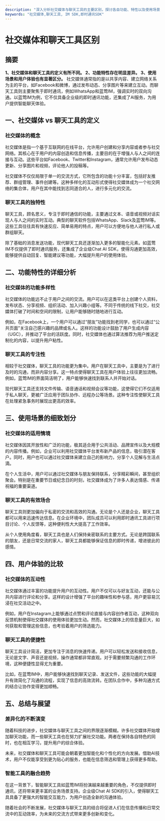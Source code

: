 ```yaml
---
description: "深入分析社交媒体与聊天工具的主要区别，探讨各自功能、特性以及使用场景。"
keywords: "社交媒体,聊天工具, IM SDK,即时通讯SDK"
---
```

# 社交媒体和聊天工具区别 

## 摘要

**1、社交媒体和聊天工具的定义有所不同。 2、功能特性存在明显差异。 3、使用场景和用户体验也有显著区分。** 社交媒体通常指的是以共享内容、建立网络关系为主的平台，如Facebook和微博，通过发布动态、分享图片等来建立互动。而聊天工具则主要聚焦于即时通讯，例如WhatsApp和蓝莺IM，强调实时的双向沟通。以蓝莺IM为例，它不仅具备企业级的即时通讯功能，还集成了AI服务，为用户提供智能聊天体验。

## 一、社交媒体 vs 聊天工具的定义

### 社交媒体的概念

社交媒体是指一个基于互联网的在线平台，允许用户创建和分享内容或者参与社交网络。其核心在于用户的内容创造和信息传播，主要目的在于增强人与人之间的连接与互动。这些平台如Facebook、Twitter和Instagram，通常允许用户发布动态更新、分享图片和视频，评论他人的投稿等。

社交媒体不仅仅局限于单一的交流方式，它所包含的功能十分丰富，包括好友推荐、群组管理、事件创建等。这种多样化的互动形式使得社交媒体成为一个社交网络的集合体，用户在其中能找到志同道合的人，进行多元化的交流。

### 聊天工具的独特性

聊天工具，顾名思义，专注于即时通信的功能，主要通过文本、语音或视频对话实现人与人之间的实时互动。典型的聊天软件包括WhatsApp、Slack及蓝莺IM等。这些工具往往具有快速反应、简单易用的特点，用户可以方便地与他人进行私人或群组聊天。

除了基础的消息发送功能，现代聊天工具还逐渐加入更多的智能化元素。如蓝莺IM不仅提供了即时通讯服务，还集成了企业级Chat AI SDK，使得沟通更加高效，能够提供自动回复、智能建议等功能，大幅提升用户的使用体验。

## 二、功能特性的详细分析

### 社交媒体的功能多样性

社交媒体的功能远不止于用户之间的交流。用户可以在这类平台上创建个人资料，发布状态、分享视频、组织活动、加入兴趣小组等。不同于传统的线下社交，社交媒体打破了时间和空间的限制，让用户能够随时随地进行互动。

例如，在Facebook上，一个用户可以通过“朋友”功能找到老同学，也可以通过“公共页面”关注自己感兴趣的品牌或名人。这样的功能设计鼓励了用户生成内容（UGC），并推动了平台的活跃度。同时，社交媒体也通过算法推荐为用户推送定制化的内容，以提升用户粘性。

### 聊天工具的专注性

相较于社交媒体，聊天工具的功能更为集中。用户在聊天工具中，主要是为了进行及时的沟通，而非内容分享。这一特点使得聊天工具在用户体验上往往更加流畅。例如，蓝莺IM的界面简洁明了，用户能够快速找到联系人并开始对话。

现代聊天工具还支持文件传输、语音通话和视频会议等功能，这使得它们不仅适用于私人聊天，更被广泛应用于团队协作、远程办公等场景。这种专注性使聊天工具在处理紧急事务时展现出更高的效率。

## 三、使用场景的细致划分

### 社交媒体的适用情境

社交媒体因其开放性和广泛的功能，极其适合用于公共活动、品牌宣传以及大规模的内容传播。例如，企业可以利用社交媒体平台发布新产品的信息，吸引潜在客户。同时，用户也可以通过社交媒体来建立自己的影响力，分享个人见解与生活点滴。

在个人生活中，用户可以通过社交媒体与朋友保持联系，分享精彩瞬间，甚至组织聚会。特别是在重要节日或纪念日的时刻，社交媒体成为了许多人表达情感、传递祝福的重要渠道。

### 聊天工具的有效场合

聊天工具则更加偏向于私密的交流和高效的沟通。无论是个人还是企业，聊天工具都可以用来迅速传达信息。在企业环境中，团队成员可以利用即时通讯工具进行项目讨论、个人反馈等，这种便利性大大提高了工作效率。

从个人使用角度看，聊天工具也是人们保持亲密联系的主要方式。无论是跨国联系的朋友，还是日常交流的家人，聊天工具都能够保证信息的即时传递，增进彼此的感情。

## 四、用户体验的比较

### 社交媒体的互动性

社交媒体通过丰富的功能提升用户的互动性。用户不仅可以与好友互动，还能与公共内容进行评论和分享。这样的设计增强了平台的趣味性和参与感，用户更容易沉浸在社交活动之中。

例如，用户在Instagram上能够通过点赞和评论直接与内容创作者互动，这种双向反馈机制使得社交媒体的使用体验更加生动。然而，社交媒体上的信息量巨大，如何获取和管理这些信息，也考验着用户的筛选能力。

### 聊天工具的便捷性

聊天工具设计简洁，更加专注于消息的快速传递。用户可以轻松发送和接收信息，无论是文字、声音还是视频，操作通常都非常直观。对于需要频繁沟通的工作环境，这种便捷性显得尤为重要。

比如，在蓝莺IM中，用户能够快速找到聊天记录、发送文件，这些功能的大幅提升有效简化了沟通的流程，实现了信息的高效流转。在团队合作中，多种沟通方式的结合让协作变得更加顺畅。

## 五、总结与展望

### 差异化的不断演变

随着科技的进步，社交媒体与聊天工具之间的界限逐渐模糊。许多社交媒体开始增加聊天功能，而一些聊天工具也在努力扩展社交功能。两者在保持各自特色的同时，也在相互学习，提升用户的综合体验。

未来，社交媒体和聊天工具可能会朝着更加智能化和个性化的方向发展。借助AI技术，用户不仅能享受到更为贴心的服务，也能在信息筛选和管理上获得更多帮助。

### 智能工具的融合趋势

在这一背景下，智能聊天工具如蓝莺IM将扮演越来越重要的角色，不仅提供即时通讯，还将带来更丰富的业务场景支持。企业级Chat AI SDK的引入，使得聊天工具具备了更强大的智能交互能力，为用户创造全新的沟通体验。

随着社会的不断发展，社交媒体与聊天工具的结合将促进人们在信息传播和日常交流中的互动效率，为未来的交流方式带来更多创新和变化。

